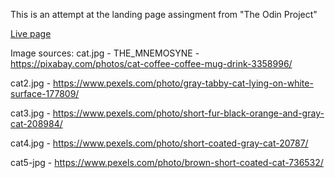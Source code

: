 This is an attempt at the landing page assingment from "The Odin Project"

[Live page](https://kxzd.github.io/odin-landing-page/)

Image sources: 
cat.jpg - THE_MNEMOSYNE - https://pixabay.com/photos/cat-coffee-coffee-mug-drink-3358996/

cat2.jpg - https://www.pexels.com/photo/gray-tabby-cat-lying-on-white-surface-177809/

cat3.jpg - https://www.pexels.com/photo/short-fur-black-orange-and-gray-cat-208984/

cat4.jpg - https://www.pexels.com/photo/short-coated-gray-cat-20787/

cat5-jpg - https://www.pexels.com/photo/brown-short-coated-cat-736532/
